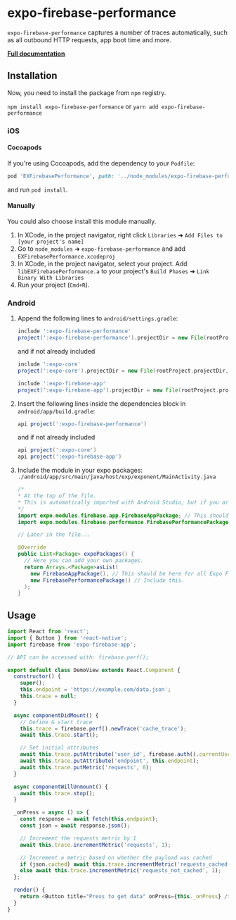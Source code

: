 # expo-firebase-performance

`expo-firebase-performance` captures a number of traces automatically, such as all outbound HTTP requests, app boot time and more.

[**Full documentation**](https://rnfirebase.io/docs/master/perf-mon/reference/perf-mon)

## Installation

Now, you need to install the package from `npm` registry.

`npm install expo-firebase-performance` or `yarn add expo-firebase-performance`

### iOS

#### Cocoapods

If you're using Cocoapods, add the dependency to your `Podfile`:

```ruby
pod 'EXFirebasePerformance', path: '../node_modules/expo-firebase-performance/ios'
```

and run `pod install`.

#### Manually

You could also choose install this module manually.

1.  In XCode, in the project navigator, right click `Libraries` ➜ `Add Files to [your project's name]`
2.  Go to `node_modules` ➜ `expo-firebase-performance` and add `EXFirebasePerformance.xcodeproj`
3.  In XCode, in the project navigator, select your project. Add `libEXFirebasePerformance.a` to your project's `Build Phases` ➜ `Link Binary With Libraries`
4.  Run your project (`Cmd+R`).

### Android

1.  Append the following lines to `android/settings.gradle`:

    ```gradle
    include ':expo-firebase-performance'
    project(':expo-firebase-performance').projectDir = new File(rootProject.projectDir, '../node_modules/expo-firebase-performance/android')
    ```

    and if not already included

    ```gradle
    include ':expo-core'
    project(':expo-core').projectDir = new File(rootProject.projectDir, '../node_modules/expo-core/android')

    include ':expo-firebase-app'
    project(':expo-firebase-app').projectDir = new File(rootProject.projectDir, '../node_modules/expo-firebase-app/android')
    ```

2.  Insert the following lines inside the dependencies block in `android/app/build.gradle`:

    ```gradle
    api project(':expo-firebase-performance')
    ```

    and if not already included

    ```gradle
    api project(':expo-core')
    api project(':expo-firebase-app')
    ```

3.  Include the module in your expo packages: `./android/app/src/main/java/host/exp/exponent/MainActivity.java`

    ```java
    /*
    * At the top of the file.
    * This is automatically imported with Android Studio, but if you are in any other editor you will need to manually import the module.
    */
    import expo.modules.firebase.app.FirebaseAppPackage; // This should be here for all Expo Firebase features.
    import expo.modules.firebase.performance.FirebasePerformancePackage;

    // Later in the file...

    @Override
    public List<Package> expoPackages() {
      // Here you can add your own packages.
      return Arrays.<Package>asList(
        new FirebaseAppPackage(), // This should be here for all Expo Firebase features.
        new FirebasePerformancePackage() // Include this.
      );
    }
    ```

## Usage

```javascript
import React from 'react';
import { Button } from 'react-native';
import firebase from 'expo-firebase-app';

// API can be accessed with: firebase.perf();

export default class DemoView extends React.Component {
  constructor() {
    super();
    this.endpoint = 'https://example.com/data.json';
    this.trace = null;
  }

  async componentDidMount() {
    // Define & start trace
    this.trace = firebase.perf().newTrace('cache_trace');
    await this.trace.start();

    // Set initial attributes
    await this.trace.putAttribute('user_id', firebase.auth().currentUser.uid);
    await this.trace.putAttribute('endpoint', this.endpoint);
    await this.trace.putMetric('requests', 0);
  }

  async componentWillUnmount() {
    await this.trace.stop();
  }

  _onPress = async () => {
    const response = await fetch(this.endpoint);
    const json = await response.json();

    // Increment the requests metric by 1
    await this.trace.incrementMetric('requests', 1);

    // Increment a metric based on whether the payload was cached
    if (json.cached) await this.trace.incrementMetric('requests_cached', 1);
    else await this.trace.incrementMetric('requests_not_cached', 1);
  };

  render() {
    return <Button title="Press to get data" onPress={this._onPress} />;
  }
}
```
